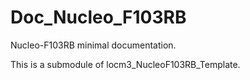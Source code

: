 # Doc_Nucleo_F103RB
Nucleo-F103RB minimal documentation.

This is a submodule of locm3_NucleoF103RB_Template.
